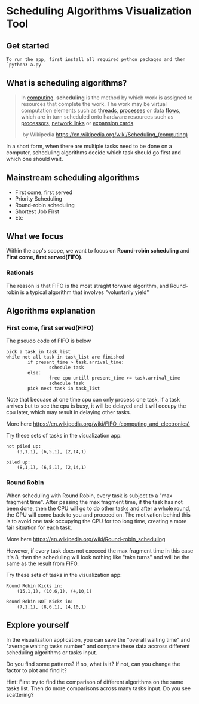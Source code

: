 # Scheduling Algorithms Visualization Tool

## Get started
	To run the app, first install all required python packages and then `python3 a.py`

## What is scheduling algorithms?

> In [computing](https://en.wikipedia.org/wiki/Computing), **scheduling** is the method by which work is assigned to resources that complete the work. The work may be virtual computation elements such as [threads](https://en.wikipedia.org/wiki/Thread_(computer_science)), [processes](https://en.wikipedia.org/wiki/Process_(computing)) or data [flows](https://en.wikipedia.org/wiki/Flow_(computer_networking)), which are in turn scheduled onto hardware resources such as [processors](https://en.wikipedia.org/wiki/Central_processing_unit), [network links](https://en.wikipedia.org/wiki/Telecommunications_link) or [expansion cards](https://en.wikipedia.org/wiki/Expansion_card).
>
> ​		by Wikipedia https://en.wikipedia.org/wiki/Scheduling_(computing)

In a short form, when there are multiple tasks need to be done on a computer, scheduling algorithms decide which task should go first and which one should wait.

## Mainstream scheduling algorithms

- First come, first served
- Priority Scheduling
- Round-robin scheduling
- Shortest Job First
- Etc

## What we focus

Within the app's scope, we want to focus on **Round-robin scheduling** and **First come, first served(FIFO)**.

### Rationals

The reason is that FIFO is the most straght forward algorithm, and Round-robin is a typical algorithm that involves "voluntarily yield"



## Algorithms explanation

###  First come, first served(FIFO)

The pseudo code of FIFO is below

```
pick a task in task_list
while not all task in task_list are finished
		if present_time > task.arrival_time:
				schedule task
		else:
				free cpu untill present_time >= task.arrival_time
				schedule task
		pick next task in task_list
```

Note that becuase at one time cpu can only process one task, if a task arrives but to see the cpu is busy, it will be delayed and it will occupy the cpu later, which may result in delaying other tasks.

More here https://en.wikipedia.org/wiki/FIFO_(computing_and_electronics)

Try these sets of tasks in the visualization app:

```
not piled up:
	(3,1,1), (6,5,1), (2,14,1)

piled up:
	(8,1,1), (6,5,1), (2,14,1)
```



### Round Robin

When scheduling with Round Robin, every task is subject to a "max fragment time". After passing the max fragment time, if the task has not been done, then the CPU will go to do other tasks and after a whole round, the CPU will come back to you and proceed on. The motivation behind this is to avoid one task occupying the CPU for too long time, creating a more fair situation for each task.

More here https://en.wikipedia.org/wiki/Round-robin_scheduling

However, if every task does not execced the max fragment time in this case it's 8, then the scheduling will look nothing like "take turns" and will be the same as the result from FIFO.

Try these sets of tasks in the visualization app:

```
Round Robin Kicks in:
	(15,1,1), (10,6,1), (4,10,1)

Round Robin NOT Kicks in:
	(7,1,1), (8,6,1), (4,10,1)
```



## Explore yourself

In the visualization application, you can save the "overall waiting time" and "average waiting tasks number" and compare these data accross different scheduling algorithms or tasks input.

Do you find some patterns? If so, what is it? If not, can you change the factor to plot and find it?

Hint: First try to find the comparison of different algorithms on the same tasks list. Then do more comparisons across many tasks input. Do you see scattering?